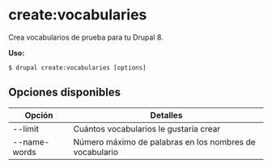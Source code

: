 # create:vocabularies
Crea vocabularios de prueba para tu Drupal 8.

**Uso:**
```
$ drupal create:vocabularies [options] 
```

## Opciones disponibles
Opción | Detalles
-------|-------------
--limit | Cuántos vocabularios le gustaría crear
--name-words | Número máximo de palabras en los nombres de vocabulario
